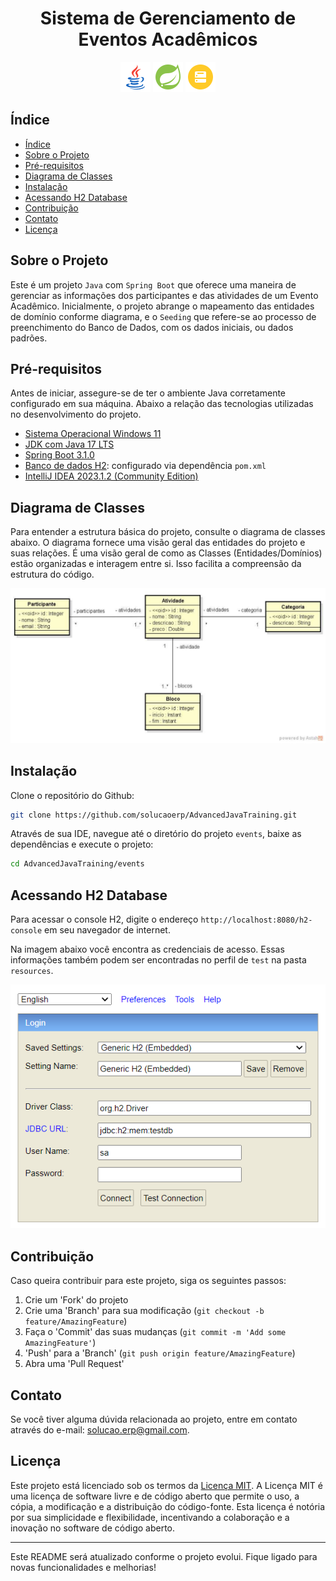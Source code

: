 <div align="center">
  <h1>Sistema de Gerenciamento de Eventos Acadêmicos</h1>
  <img src="assets/image/icon48_java.png" alt="Java">
  <img src="assets/image/icon48_spring.png" alt="Spring">
  <img src="assets/image/icon48_h2database.png" alt="H2Database">
</div>

## Índice

- [Índice](#índice)
- [Sobre o Projeto](#sobre-o-projeto)
- [Pré-requisitos](#pré-requisitos)
- [Diagrama de Classes](#diagrama-de-classes)
- [Instalação](#instalação)
- [Acessando H2 Database](#acessando-h2-database)
- [Contribuição](#contribuição)
- [Contato](#contato)
- [Licença](#licença)

## Sobre o Projeto

Este é um projeto `Java` com `Spring Boot` que oferece uma maneira de gerenciar as informações dos participantes e das atividades de um Evento Acadêmico. Inicialmente, o projeto abrange o mapeamento das entidades de domínio conforme diagrama, e o `Seeding` que refere-se ao processo de preenchimento do Banco de Dados, com os dados iniciais, ou dados padrões.

## Pré-requisitos

Antes de iniciar, assegure-se de ter o ambiente Java corretamente configurado em sua máquina. Abaixo a relação das tecnologias utilizadas no desenvolvimento do projeto.

- [Sistema Operacional Windows 11](https://www.microsoft.com/pt-br/windows/windows-11?r=1)
- [JDK com Java 17 LTS](https://www.azul.com/downloads/?version=java-17-lts&os=windows&architecture=x86-64-bit&package=jdk#zulu)
- [Spring Boot 3.1.0](https://start.spring.io/)
- [Banco de dados H2](https://www.h2database.com/html/main.html): configurado via dependência `pom.xml`
- [IntelliJ IDEA 2023.1.2 (Community Edition)](https://www.jetbrains.com/idea/download/other.html)

## Diagrama de Classes

Para entender a estrutura básica do projeto, consulte o diagrama de classes abaixo. O diagrama fornece uma visão geral das entidades do projeto e suas relações. É uma visão geral de como as Classes (Entidades/Domínios) estão organizadas e interagem entre si. Isso facilita a compreensão da estrutura do código.

<div align="center">
  <img src="assets/image/use-case-diagram.png" alt="Diagrama de Classes">
</div>

## Instalação

Clone o repositório do Github:

```sh
git clone https://github.com/solucaoerp/AdvancedJavaTraining.git
```

Através de sua IDE, navegue até o diretório do projeto `events`, baixe as dependências e execute o projeto:

```sh
cd AdvancedJavaTraining/events
```

## Acessando H2 Database

Para acessar o console H2, digite o endereço `http://localhost:8080/h2-console` em seu navegador de internet.

Na imagem abaixo você encontra as credenciais de acesso. Essas informações também podem ser encontradas no perfil de `test` na pasta `resources`. 

<div align="center">
  <img src="assets/image/h2-database.png" alt="Tela de Login do H2 Database">
</div>

## Contribuição

Caso queira contribuir para este projeto, siga os seguintes passos:

1. Crie um 'Fork' do projeto
2. Crie uma 'Branch' para sua modificação (`git checkout -b feature/AmazingFeature`)
3. Faça o 'Commit' das suas mudanças (`git commit -m 'Add some AmazingFeature'`)
4. 'Push' para a 'Branch' (`git push origin feature/AmazingFeature`)
5. Abra uma 'Pull Request'

## Contato

Se você tiver alguma dúvida relacionada ao projeto, entre em contato através do e-mail: solucao.erp@gmail.com.

## Licença

Este projeto está licenciado sob os termos da [Licença MIT](https://opensource.org/licenses/MIT). A Licença MIT é uma licença de software livre e de código aberto que permite o uso, a cópia, a modificação e a distribuição do código-fonte. Esta licença é notória por sua simplicidade e flexibilidade, incentivando a colaboração e a inovação no software de código aberto.

---

Este README será atualizado conforme o projeto evolui. Fique ligado para novas funcionalidades e melhorias!